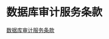 数据库审计服务条款 
==============================



[数据库审计服务条款](http://terms.aliyun.com/legal-agreement/terms/suit_bu1_ali_cloud/suit_bu1_ali_cloud201912312225_23444.html)

